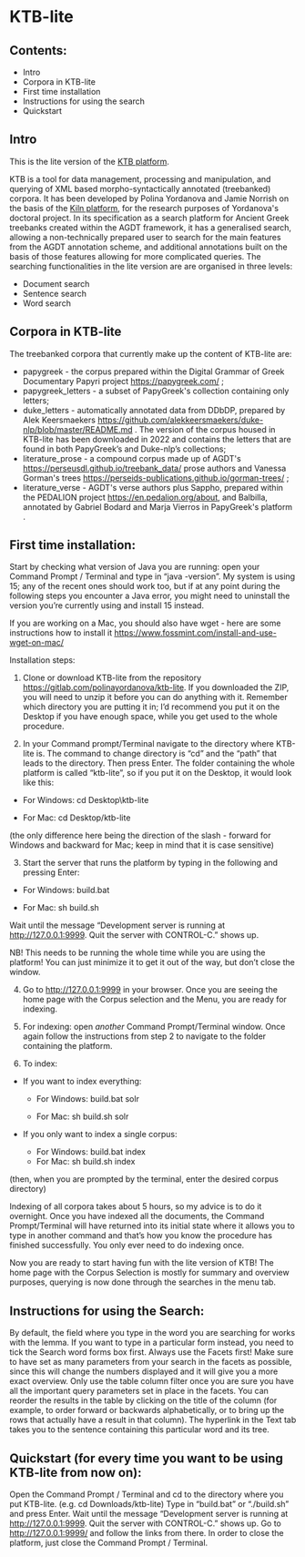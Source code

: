 # KTB-lite

## Contents:
- Intro 
- Corpora in KTB-lite
- First time installation 
- Instructions for using the search
- Quickstart


## Intro

This is the lite version of the [KTB platform](https://gitlab.com/polinayordanova/treebanking).

KTB is a tool for data management, processing and manipulation, and querying of XML based morpho-syntactically annotated (treebanked) corpora. It has been developed by Polina Yordanova and Jamie Norrish on the basis of the [Kiln platform](https://kiln.readthedocs.io/en/latest/projects.html), for the research purposes of Yordanova's doctoral project.  In its specification as a search platform for Ancient Greek treebanks created within the AGDT framework, it has a generalised search, allowing a non-technically prepared user to search for the main features from the AGDT annotation scheme, and additional annotations built on the basis of those features allowing for more complicated queries. The searching functionalities in the lite version are are organised in three levels:
- Document search
- Sentence search
- Word search

## Corpora in KTB-lite

The treebanked corpora that currently make up the content of KTB-lite are:
- papygreek - the corpus prepared within the Digital Grammar of Greek Documentary Papyri project https://papygreek.com/ ;
- papygreek_letters - a subset of PapyGreek's collection containing only letters;
- duke_letters - automatically annotated data from DDbDP, prepared by Alek Keersmaekers https://github.com/alekkeersmaekers/duke-nlp/blob/master/README.md . The version of the corpus housed in KTB-lite has been downloaded in 2022 and contains the letters that are found in both PapyGreek’s and Duke-nlp’s collections;
- literature_prose - a compound corpus made up of AGDT's https://perseusdl.github.io/treebank_data/  prose authors and Vanessa Gorman's trees https://perseids-publications.github.io/gorman-trees/ ;
- literature_verse - AGDT's verse authors plus Sappho, prepared within the PEDALION project https://en.pedalion.org/about, and Balbilla, annotated by Gabriel Bodard and Marja Vierros in PapyGreek's platform .

## First time installation:

Start by checking what version of Java you are running: open your Command Prompt / Terminal and type in “java -version”. My system is using 15; any of the recent ones should work too, but if at any point during the following steps you encounter a Java error, you might need to uninstall the version you’re currently using and install 15 instead.

If you are working on a Mac, you should also have wget - here are some instructions how to install it https://www.fossmint.com/install-and-use-wget-on-mac/  

Installation steps:

1. Clone or download KTB-lite from the repository https://gitlab.com/polinayordanova/ktb-lite. If you downloaded the ZIP, you will need to unzip it before you can do anything with it. Remember which directory you are putting it in; I’d recommend you put it on the Desktop if you have enough space, while you get used to the whole procedure.

2. In your Command prompt/Terminal navigate to the directory where KTB-lite is. The command to change directory is “cd” and the “path” that leads to the directory. Then press Enter. The folder containing the whole platform is called “ktb-lite”, so if you put it on the Desktop, it would look like this:


- For Windows: 
cd Desktop\ktb-lite

- For Mac:
cd Desktop/ktb-lite

(the only difference here being the direction of the slash - forward for Windows and backward for Mac; keep in mind that it is case sensitive)

3. Start the server that runs the platform by typing in the following and pressing Enter:

- For Windows:
build.bat

- For Mac:
sh build.sh

Wait until the message “Development server is running at http://127.0.0.1:9999. Quit the server with CONTROL-C.” shows up. 

NB! This needs to be running the whole time while you are using the platform! You can just minimize it to get it out of the way, but don’t close the window.

4. Go to http://127.0.0.1:9999 in your browser. Once you are seeing the home page with the Corpus selection and the Menu, you are ready for indexing.

5. For indexing: open *another* Command Prompt/Terminal window. Once again follow the instructions from step 2 to navigate to the folder containing the platform.

6. To index:

- If you want to index everything:

  
  - For Windows: build.bat solr

  - For Mac: sh build.sh solr

- If you only want to index a single corpus:
  - For Windows: build.bat index
  - For Mac: sh build.sh index

(then, when you are prompted by the terminal, enter the desired corpus directory)

Indexing of all corpora takes about 5 hours, so my advice is to do it overnight. Once you have indexed all the documents, the Command Prompt/Terminal will have returned into its initial state where it allows you to type in another command and that’s how you know the procedure has finished successfully. You only ever need to do indexing once.

Now you are ready to start having fun with the lite version of KTB! The home page with the Corpus Selection is mostly for summary and overview purposes, querying is now done through the searches in the menu tab.

## Instructions for using the Search:

By default, the field where you type in the word you are searching for works with the lemma. If you want to type in a particular form instead, you need to tick the Search word forms box first.
Always use the Facets first! Make sure to have set as many parameters from your search in the facets as possible, since this will change the numbers displayed and it will give you a more exact overview. Only use the table column filter once you are sure you have all the important query parameters set in place in the facets.
You can reorder the results in the table by clicking on the title of the column (for example, to order forward or backwards alphabetically, or to bring up the rows that actually have a result in that column).
The hyperlink in the Text tab takes you to the sentence containing this particular word and its tree.

## Quickstart (for every time you want to be using KTB-lite from now on):

Open the Command Prompt / Terminal and cd to the directory where you put KTB-lite.
(e.g. cd Downloads/ktb-lite)
Type in “build.bat” or “./build.sh” and press Enter. Wait until the message “Development server is running at http://127.0.0.1:9999. Quit the server with CONTROL-C.” shows up.
Go to http://127.0.0.1:9999/ and follow the links from there.
In order to close the platform, just close the Command Prompt / Terminal.
